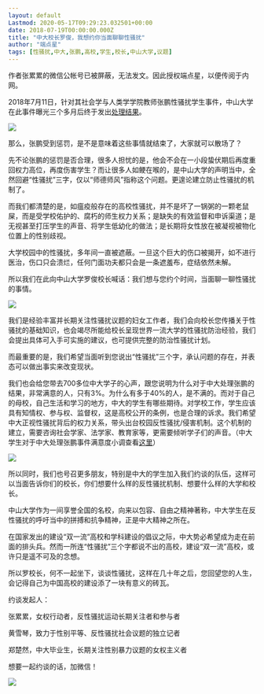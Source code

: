 ```yaml
---
layout: default
Lastmod: 2020-05-17T09:29:23.032501+00:00
date: 2018-07-19T00:00:00.000Z
title: "中大校长罗俊，我想约你当面聊聊性骚扰"
author: "端点星"
tags: [性骚扰,中大,张鹏,高校,学生,校长,中山大学,议题]
---
```


作者张累累的微信公帐号已被屏蔽，无法发文。因此授权端点星，以便传阅于内网。

2018年7月11日，针对其社会学与人类学学院教师张鹏性骚扰学生事件，中山大学在此事件曝光三个多月后终于发出[处理结果](http://www.sysu.edu.cn/2012/cn/sysunotice/32717.htm)。

![](https://images.weserv.nl/?url=https%3A//i.loli.net/2018/07/19/5b506fafe17b6.jpg)

那么，张鹏受到惩罚，是不是意味着这些事情就结束了，大家就可以散场了？

先不论张鹏的惩罚是否合理，很多人担忧的是，他会不会在一小段蛰伏期后再度重回权力高位，再度伤害学生？而让很多人如鲠在喉的，是中山大学的声明当中，全然回避“性骚扰”三字，仅以“师德师风”指称这个问题。更遑论建立防止性骚扰的机制了。

而我们都清楚的是，如瘟疫般存在的高校性骚扰，并不是坏了一锅粥的一颗老鼠屎，而是受学校佑护的、腐朽的师生权力关系；是缺失的有效监督和申诉渠道；是无视甚至打压学生的声音、将学生低幼化的做法；是长期将女性放在被凝视被物化位置上的性别歧视。

大学校园中的性骚扰，多年间一直被遮蔽。一旦这个巨大的伤口被揭开，如不进行医治，伤口只会溃烂，任何门面功夫都只会是一条遮羞布，症结依然未解。

所以我们在此向中山大学罗俊校长喊话：我们想与您约个时间，当面聊一聊性骚扰的事情。

![](https://images.weserv.nl/?url=https%3A//i.loli.net/2018/07/19/5b506fa11f29d.jpg)

我们是经验丰富并长期关注性骚扰议题的妇女工作者，我们会向校长您传播关于性骚扰的基础知识，也会竭尽所能给校长呈现世界一流大学的性骚扰防治经验，我们会提出具体可入手可实施的建议，也可提供完整的防治性骚扰计划。

而最重要的是，我们希望当面听到您说出“性骚扰”三个字，承认问题的存在，并表态可以做出事实来改变现状。

我们也会给您带去700多位中大学子的心声，跟您说明为什么对于中大处理张鹏的结果，非常满意的人，只有3%。为什么有多于40%的人，是不满的。而对于自己的母校，自己生活和学习的地方，中大的学生有哪些期待。对学校工作，学生应该具有知情权、参与权、监督权，这是高校公开的条例，也是合理的诉求。我们希望中大正视性骚扰背后的权力关系，带头出台校园反性骚扰/侵害机制。这个机制的建立，需要咨询社会学家、法学家、教育家等，更需要倾听学子们的声音。（中大学生对于中大处理张鹏事件满意度小调查看[这里](https://tsai1993.github.io/Terminus/archive/2018/07/11/SYSU-survey-result.html)）

![](https://images.weserv.nl/?url=https%3A//i.loli.net/2018/07/19/5b506f8703c41.jpg)

所以同时，我们也号召更多朋友，特别是中大的学生加入我们约谈的队伍，这样可以当面告诉你们的校长，你们想要什么样的反性骚扰机制、想要什么样的大学和校长。

中山大学作为一间享誉全国的名校，向来以包容、自由之精神著称，中大学生在反性骚扰的呼吁当中的拼搏和抗争精神，正是中大精神之所在。

在国家发出的建设“双一流”高校和学科建设的倡议之际，中大势必希望成为走在前面的排头兵。然而一所连“性骚扰”三个字都说不出的高校，建设“双一流”高校，或许只是遥不可及的念想。

所以罗校长，何不一起坐下，谈谈性骚扰，这样在几十年之后，您回望您的人生，会记得自己为中国高校的建设添了一块有意义的砖瓦。

约谈发起人：

张累累，女权行动者，反性骚扰运动长期关注者和参与者

黄雪琴，致力于性别平等、反性骚扰社会议题的独立记者

郑楚然，中大毕业生，长期关注性别暴力议题的女权主义者

想要一起约谈的话，加微信！

![](https://images.weserv.nl/?url=https%3A//i.loli.net/2018/07/19/5b506f85b1b88.jpg)

